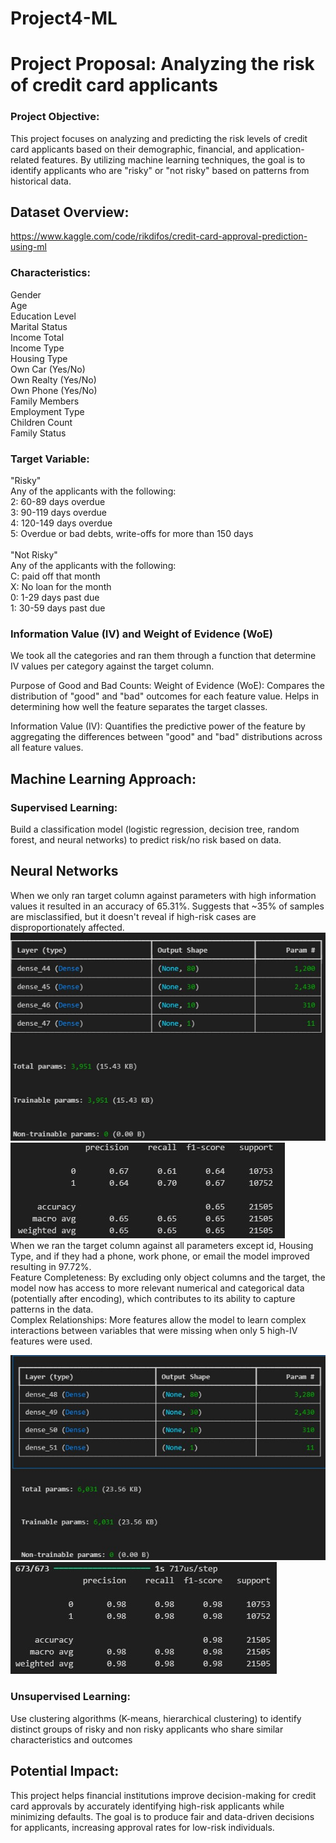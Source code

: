 # Project4-ML

# Project Proposal: Analyzing the risk of credit card applicants
### Project Objective:
This project focuses on analyzing and predicting the risk levels of credit card applicants based on their demographic, financial, and application-related features. By utilizing machine learning techniques, the goal is to identify applicants who are "risky" or "not risky" based on patterns from historical data.

## Dataset Overview:
https://www.kaggle.com/code/rikdifos/credit-card-approval-prediction-using-ml

### Characteristics:
Gender <br>
Age<br>
Education Level<br>
Marital Status<br>
Income Total<br>
Income Type<br>
Housing Type<br>
Own Car (Yes/No)<br>
Own Realty (Yes/No)<br>
Own Phone (Yes/No)<br>
Family Members<br>
Employment Type<br>
Children Count<br>
Family Status

### Target Variable:
"Risky" <br>
Any of the applicants with the following:<br>
2: 60-89 days overdue  <br>
3: 90-119 days overdue  <br>
4: 120-149 days overdue  <br>
5: Overdue or bad debts, write-offs for more than 150 days <br> <br>
"Not Risky" <br>
Any of the applicants with the following:<br>
C: paid off that month  <br>
X: No loan for the month <br>
0: 1-29 days past due  <br>
1: 30-59 days past due  <br>

### Information Value (IV) and Weight of Evidence (WoE)
We took all the categories and ran them through a function that determine IV values per category against the target column. 

Purpose of Good and Bad Counts:
Weight of Evidence (WoE):
Compares the distribution of "good" and "bad" outcomes for each feature value.
Helps in determining how well the feature separates the target classes.

Information Value (IV):
Quantifies the predictive power of the feature by aggregating the differences between "good" and "bad" distributions across all feature values.

## Machine Learning Approach:
### Supervised Learning:
Build a classification model (logistic regression, decision tree, random forest, and neural networks) to predict risk/no risk based on data.

## Neural Networks
When we only ran target column against parameters with high information values it resulted in an accuracy of 65.31%.
Suggests that ~35% of samples are misclassified, but it doesn't reveal if high-risk cases are disproportionately affected.<br>
![NN_ALL](images/NN_IV.jpg)
![NN_ALL](images/NN_IV_Results.jpg)
<br>
When we ran the target column against all parameters except id, Housing Type, and if they had a phone, work phone, or email the model improved resulting in 97.72%. <br>
Feature Completeness:
By excluding only object columns and the target, the model now has access to more relevant numerical and categorical data (potentially after encoding), which contributes to its ability to capture patterns in the data.<br>
Complex Relationships:
More features allow the model to learn complex interactions between variables that were missing when only 5 high-IV features were used.<br>

![NN_ALL](images/NN_ALL.jpg)
![NN_ALL](images/NN_ALL_results.jpg)
<br>
### Unsupervised Learning:
Use clustering algorithms (K-means, hierarchical clustering) to identify distinct groups of risky and non risky applicants who share similar characteristics and outcomes

## Potential Impact:
This project helps financial institutions improve decision-making for credit card approvals by accurately identifying high-risk applicants while minimizing defaults. The goal is to produce fair and data-driven decisions for applicants, increasing approval rates for low-risk individuals. 

